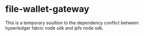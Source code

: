# file-wallet-gateway

This is a temporary soultion to the dependency conflict between hyperledger fabric node sdk and ipfs node sdk.
